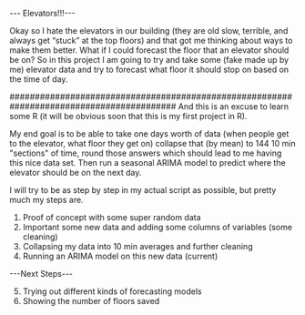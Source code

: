 --- Elevators!!!---

Okay so I hate the elevators in our building (they are old slow, terrible, and always get “stuck” at the top floors) and that got me thinking about ways to make them better.
What if I could forecast the floor that an elevator should be on? So in this project I am going to try and take some (fake made up by me) elevator data and try to forecast what floor it should stop on based on the time of day.

#########################################################################################
And this is an excuse to learn some R (it will be obvious soon that this is my first project in R).

My end goal is to be able to take one days worth of data (when people get to the elevator, what floor they get on) collapse that (by mean) to 144 10 min "sections" of time, round those answers which should lead to me having this nice data set. Then run a seasonal ARIMA model to predict where the elevator should be on the next day.

I will try to be as step by step in my actual script as possible, but pretty much my steps are.
  1) Proof of concept with some super random data
  2) Important some new data and adding some columns of variables (some cleaning)
  3) Collapsing my data into 10 min averages and further cleaning
  4) Running an ARIMA model on this new data (current)
  
  ---Next Steps---
  
   5. Trying out different kinds of forecasting models
   6. Showing the number of floors saved
